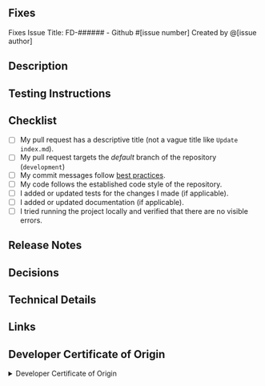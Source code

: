 
## Fixes
<!-- If PR doesn't fully resolve the issue, replace 'Fixes' below with 'Related to'. -->
<!-- If there is no issue being resolved, please consider opening one before creating this pull request. -->
Fixes 
Issue Title: FD-###### - 
Github #[issue number]
Created by @[issue author]

## Description
<!--
Tell us what you did. TL;DR style.
Did make any visual changes to the frontend?
Use this template to display screenshots of the changes that were made.
Concisely describe what the pull request does. 
Add screenshots, videos, or other media to show the problem and the solution when appropriate.

| Feature Name      | Feature Image      |
|------------------:|:------------------:|
| <Name of feature> | <Image of feature> |
| <Name of feature> | <Image of feature> |
-->


## Testing Instructions
<!-- Give steps for the reviewer to verify that this PR fixes the problem; or delete this section entirely. Have you included unit tests in this PR, particularly for new features? If you did not include tests, why?
Are there updates required for the integration tests?
Is there anything important to mention for those performing QA on this PR - useful data to have in the database for instance?
Include the platform used to test locally
Any notable changes to measured performance, a11y compliance, PWA compliance, SEO, or best practices? -->

## Checklist
<!-- Replace  the [ ] with [x] to check the boxes. -->
- [ ] My pull request has a descriptive title (not a vague title like `Update index.md`).
- [ ] My pull request targets the *default* branch of the repository (`development`)
- [ ] My commit messages follow [best practices][best_practices].
- [ ] My code follows the established code style of the repository.
- [ ] I added or updated tests for the changes I made (if applicable).
- [ ] I added or updated documentation (if applicable).
- [ ] I tried running the project locally and verified that there are no visible errors.

[best_practices]:https://git-scm.com/book/en/v2/Distributed-Git-Contributing-to-a-Project#_commit_guidelines




Release Notes
-------------
<!--
### Content ###
Document the changes for YNA contributors at large. All PRs should provide release notes. 

Group your release notes by category, with bullets for everything in that category.
Select and use any of the following as applicable:
  - Accessibility
  - Admins
  - Browse
  - Bugs
  - Content
  - Data
  - Homepage/General
  - Internal Developer Experience: for changes that only affect YNA developers contributing to YNA OpneSource
  - Mobile
  - Search
  - Systems: for changes that affect UX or application behavior, but not in a way that can be localized to any particular aspect of the product
  - Trials
  - User Management
-->



Decisions
---------

<!--
Document any choices made that affect the code. Why didn't you do it that other way?
-->

Technical Details
-----------------

<!--
What changed? What do people need to know?
Give enough information here that ops could find it useful when bug hunting.
-->


Links
-----

<!--
Tickets? Other pull requests? Google docs?
-->

## Developer Certificate of Origin
<!-- You must read and understand the following attestation. -->

<details>
<summary>Developer Certificate of Origin</summary>

```
Developer Certificate of Origin
Version 1.1

Copyright (C) 2004, 2006 The Linux Foundation and its contributors.
1 Letterman Drive
Suite D4700
San Francisco, CA, 94129

Everyone is permitted to copy and distribute verbatim copies of this
license document, but changing it is not allowed.


Developer's Certificate of Origin 1.1

By making a contribution to this project, I certify that:

(a) The contribution was created in whole or in part by me and I
    have the right to submit it under the open source license
    indicated in the file; or

(b) The contribution is based upon previous work that, to the best
    of my knowledge, is covered under an appropriate open source
    license and I have the right under that license to submit that
    work with modifications, whether created in whole or in part
    by me, under the same open source license (unless I am
    permitted to submit under a different license), as indicated
    in the file; or

(c) The contribution was provided directly to me by some other
    person who certified (a), (b) or (c) and I have not modified
    it.

(d) I understand and agree that this project and the contribution
    are public and that a record of the contribution (including all
    personal information I submit with it, including my sign-off) is
    maintained indefinitely and may be redistributed consistent with
    this project or the open source license(s) involved.
```

</details>